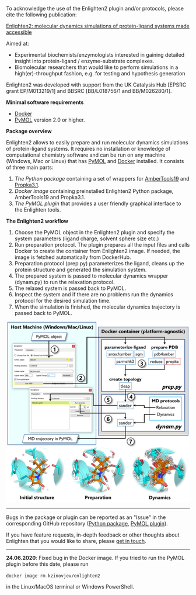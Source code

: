 To acknowledge the use of the Enlighten2 plugin and/or protocols, please cite the following publication:

[Enlighten2: molecular dynamics simulations of protein-ligand systems made accessible](https://doi.org/10.1093/bioinformatics/btaa643)

Aimed at:
 
- Experimental biochemists/enzymologists interested in gaining detailed insight into protein-ligand / enzyme-substrate complexes.
- Biomolecular researchers that would like to perform simulations in a high(er)-throughput fashion, e.g. for testing and hypothesis generation

Enlighten2 was developed with support from the UK Catalysis Hub [EPSRC grant EP/M013219/1] and BBSRC [BB/L018756/1 and BB/M026280/1].

**Minimal software requirements**

- [Docker](https://docs.docker.com/install/)
- [PyMOL](https://github.com/schrodinger/pymol-open-source) version 2.0 or higher.

**Package overview**

Enlighten2 allows to easily prepare and run molecular dynamics simulations of 
protein-ligand systems. It requires no installation or knowledge of computational
chemistry software and can be run on any machine (Windows, Mac or Linux) that has 
[PyMOL](https://github.com/schrodinger/pymol-open-source) and 
[Docker](https://docs.docker.com/install/) installed. It consists of three main parts:
1. *The Python package* containing a set of wrappers for 
[AmberTools19](https://ambermd.org/AmberTools.php) and 
[Propka3.1](https://github.com/jensengroup/propka-3.1). 
2. *Docker image* containing preinstalled Enlighten2 Python package, 
AmberTools19 and Propka3.1.  
3. *The PyMOL plugin* that provides a user friendly graphical interface to 
the Enlighten tools.

**The Enlighten2 workflow**

1. Choose the PyMOL object in the Enlighten2 plugin and specify
the system parameters (ligand charge, solvent sphere size etc.)
2. Run preparation protocol. The plugin prepares all the input files and calls
Docker to create the container from Enlighten2 image. If needed, the image is 
fetched automatically from DockerHub.
3. Preparation protocol (prep.py) parameterizes the ligand, cleans up the protein 
structure and generated the simulation system. 
4. The prepared system is passed to molecular dynamics wrapper (dynam.py) to 
run the relaxation protocol.
5. The relaxed system is passed back to PyMOL.
6. Inspect the system and if there are no problems run the dynamics 
protocol for the desired simulation time.
7. When the simulation is finished, the molecular dynamics trajectory is passed
back to PyMOL.

![](assets/img/about/workflow.png)

-----------


Bugs in the package or plugin can be reported as an "Issue" in the 
corresponding GitHub repository 
([Python package](https://github.com/vanderkamp/enlighten2/issues), 
[PyMOL plugin](https://github.com/vanderkamp/enlighten2-pymol/issues)).

If you have feature requests, in-depth feedback or other thoughts about Enlighten that you would like to share, please [get in touch](mailto:marc.vanderkamp@bristol.ac.uk).

-------


**24.06.2020**: Fixed bug in the Docker image. If you tried to run the PyMOL plugin before this date, please run

`docker image rm kzinovjev/enlighten2`

in the Linux/MacOS terminal or Windows PowerShell.

